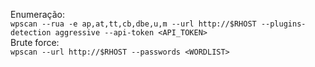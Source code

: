 Enumeração:  
`wpscan --rua -e ap,at,tt,cb,dbe,u,m --url http://$RHOST --plugins-detection aggressive --api-token <API_TOKEN>`  
Brute force:  
`wpscan --url http://$RHOST --passwords <WORDLIST>`  